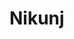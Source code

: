 <html> 
      <head>
             <title>Nikunj</title>
      </head>
      <body>
            <h1>Nikunj</h1>
      </body>
</html>
